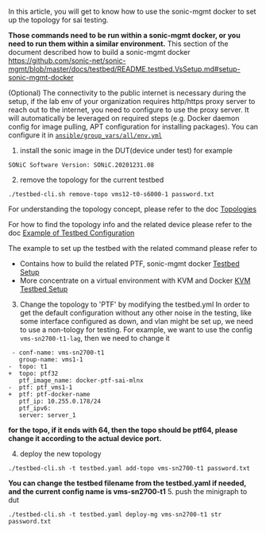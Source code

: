In this article, you will get to know how to use the sonic-mgmt docker to set up the topology for sai testing.

**Those commands need to be run within a sonic-mgmt docker, or you need to run them within a similar environment.**
This section of the document described how to build a sonic-mgmt docker
https://github.com/sonic-net/sonic-mgmt/blob/master/docs/testbed/README.testbed.VsSetup.md#setup-sonic-mgmt-docker



(Optional) The connectivity to the public internet is necessary during the setup, if the lab env of your organization requires http/https proxy server to reach out to the internet, you need to configure to use the proxy server. It will automatically be leveraged on required steps (e.g. Docker daemon config for image pulling, APT configuration for installing packages). You can configure it in [`ansible/group_vars/all/env.yml`](https://github.com/sonic-net/sonic-mgmt/blob/master/ansible/group_vars/all/env.yml)

1. install the sonic image in the DUT(device under test)
for example
```
SONiC Software Version: SONiC.20201231.08
```
2. remove the topology for the current testbed
```
./testbed-cli.sh remove-topo vms12-t0-s6000-1 password.txt
```
For understanding the topology concept, please refer to the doc
[Topologies](https://github.com/sonic-net/sonic-mgmt/blob/master/docs/testbed/README.testbed.Topology.md)

For how to find the topology info and the related device please refer to the doc
[Example of Testbed Configuration](https://github.com/sonic-net/sonic-mgmt/blob/master/docs/testbed/README.testbed.Example.Config.md)

The example to set up the testbed with the related command please refer to
- Contains how to build the related PTF, sonic-mgmt docker
[Testbed Setup](https://github.com/sonic-net/sonic-mgmt/blob/master/docs/testbed/README.testbed.Setup.md)
- More concentrate on a virtual environment with KVM and Docker
[KVM Testbed Setup](https://github.com/sonic-net/sonic-mgmt/blob/master/docs/testbed/README.testbed.VsSetup.md)
3. Change the topology to 'PTF' by modifying the testbed.yml
In order to get the default configuration without any other noise in the testing, like some interface configured as down, and vlan might be set up, we need to use a non-tology for testing.
For example, we want to use the config `vms-sn2700-t1-lag`, then we need to change it
```git
 - conf-name: vms-sn2700-t1
   group-name: vms1-1
-  topo: t1
+  topo: ptf32
   ptf_image_name: docker-ptf-sai-mlnx
-  ptf: ptf_vms1-1
+  ptf: ptf-docker-name
   ptf_ip: 10.255.0.178/24
   ptf_ipv6:
   server: server_1
```
**for the topo, if it ends with 64, then the topo should be ptf64, please change it according to the actual device port.**

4. deploy the new topology

```
./testbed-cli.sh -t testbed.yaml add-topo vms-sn2700-t1 password.txt
```
**You can change the testbed filename from the testbed.yaml if needed, and the current config name is  vms-sn2700-t1**
5. push the minigraph to dut
```
./testbed-cli.sh -t testbed.yaml deploy-mg vms-sn2700-t1 str password.txt
```
